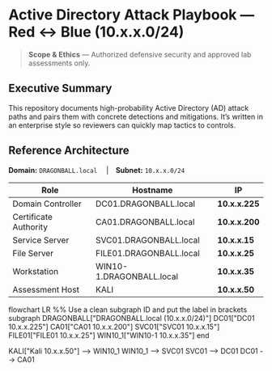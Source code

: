 # Active Directory Attack Playbook — Red ↔ Blue (10.x.x.0/24)

> **Scope & Ethics** — Authorized defensive security and approved lab assessments only.

## Executive Summary
This repository documents high-probability Active Directory (AD) attack paths and pairs them with concrete detections and mitigations. It’s written in an enterprise style so reviewers can quickly map tactics to controls.

## Reference Architecture
**Domain:** `DRAGONBALL.local`  | **Subnet:** `10.x.x.0/24`

| Role | Hostname | IP |
|---|---|---|
| Domain Controller | DC01.DRAGONBALL.local | **10.x.x.225** |
| Certificate Authority | CA01.DRAGONBALL.local | **10.x.x.200** |
| Service Server | SVC01.DRAGONBALL.local | **10.x.x.15** |
| File Server | FILE01.DRAGONBALL.local | **10.x.x.25** |
| Workstation | WIN10-1.DRAGONBALL.local | **10.x.x.35** |
| Assessment Host | KALI | **10.x.x.50** |

flowchart LR
  %% Use a clean subgraph ID and put the label in brackets
  subgraph DRAGONBALL["DRAGONBALL.local (10.x.x.0/24)"]
    DC01["DC01 10.x.x.225"]
    CA01["CA01 10.x.x.200"]
    SVC01["SVC01 10.x.x.15"]
    FILE01["FILE01 10.x.x.25"]
    WIN10_1["WIN10-1 10.x.x.35"]
  end

  KALI["Kali 10.x.x.50"] --> WIN10_1
  WIN10_1 --> SVC01
  SVC01 --> DC01
  DC01 --> CA01

